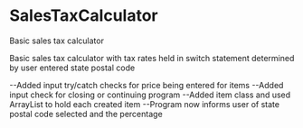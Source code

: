 # SalesTaxCalculator
Basic sales tax calculator

Basic sales tax calculator with tax rates held in switch statement determined by user entered state postal code

--Added input try/catch checks for price being entered for items
--Added input check for closing or continuing program
--Added item class and used ArrayList to hold each created item
--Program now informs user of state postal code selected and the percentage

